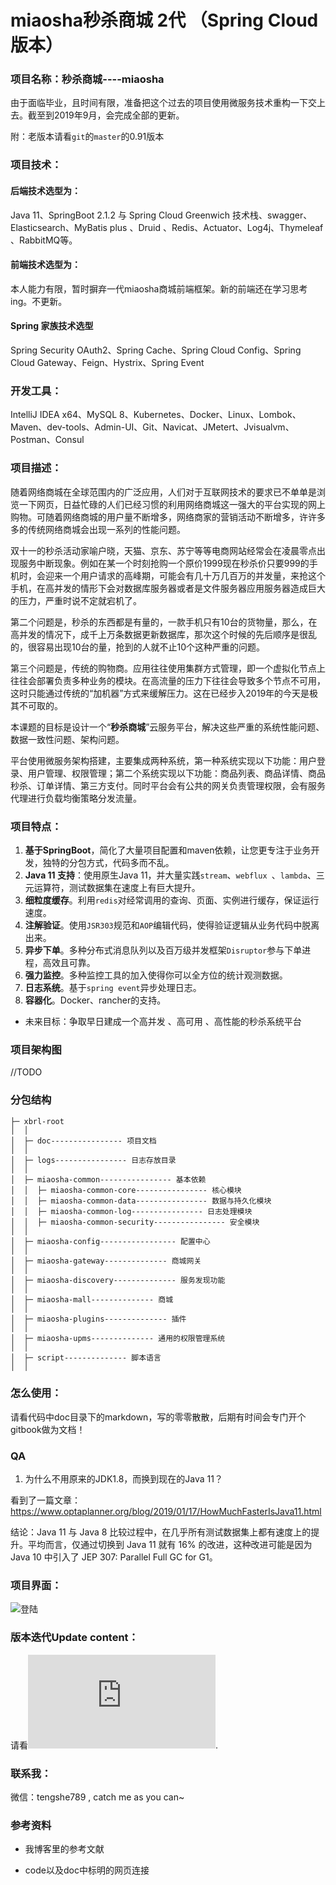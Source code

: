 # miaosha秒杀商城 2代 （Spring Cloud 版本）

### 项目名称：秒杀商城----miaosha

由于面临毕业，且时间有限，准备把这个过去的项目使用微服务技术重构一下交上去。截至到2019年9月，会完成全部的更新。

附：老版本请看`git`的`master`的0.91版本
### 项目技术：

#### 后端技术选型为：

Java 11、SpringBoot 2.1.2  与 Spring Cloud Greenwich 技术栈、swagger、Elasticsearch、MyBatis plus 、Druid 、Redis、Actuator、Log4j、Thymeleaf 、RabbitMQ等。

#### 前端技术选型为：

本人能力有限，暂时摒弃一代miaosha商城前端框架。新的前端还在学习思考ing。不更新。

#### Spring 家族技术选型

Spring Security OAuth2、Spring Cache、Spring Cloud Config、Spring Cloud Gateway、Feign、Hystrix、Spring Event

### 开发工具：

IntelliJ IDEA  x64、MySQL 8、Kubernetes、Docker、Linux、Lombok、Maven、dev-tools、Admin-UI、Git、Navicat、JMetert、Jvisualvm、Postman、Consul

### 项目描述：

随着网络商城在全球范围内的广泛应用，人们对于互联网技术的要求已不单单是浏览一下网页，日益忙碌的人们已经习惯的利用网络商城这一强大的平台实现的网上购物。可随着网络商城的用户量不断增多，网络商家的营销活动不断增多，许许多多的传统网络商城会出现一系列的性能问题。

双十一的秒杀活动家喻户晓，天猫、京东、苏宁等等电商网站经常会在凌晨零点出现服务中断现象。例如在某一个时刻抢购一个原价1999现在秒杀价只要999的手机时，会迎来一个用户请求的高峰期，可能会有几十万几百万的并发量，来抢这个手机，在高并发的情形下会对数据库服务器或者是文件服务器应用服务器造成巨大的压力，严重时说不定就宕机了。

第二个问题是，秒杀的东西都是有量的，一款手机只有10台的货物量，那么，在高并发的情况下，成千上万条数据更新数据库，那次这个时候的先后顺序是很乱的，很容易出现10台的量，抢到的人就不止10个这种严重的问题。

第三个问题是，传统的购物商。应用往往使用集群方式管理，即一个虚拟化节点上往往会部署负责多种业务的模块。在高流量的压力下往往会导致多个节点不可用，这时只能通过传统的“加机器”方式来缓解压力。这在已经步入2019年的今天是极其不可取的。

本课题的目标是设计一个“**秒杀商城**”云服务平台，解决这些严重的系统性能问题、数据一致性问题、架构问题。

平台使用微服务架构搭建，主要集成两种系统，第一种系统实现以下功能：用户登录、用户管理、权限管理；第二个系统实现以下功能：商品列表、商品详情、商品秒杀、订单详情、第三方支付。同时平台会有公共的网关负责管理权限，会有服务代理进行负载均衡策略分发流量。

### 项目特点：

1. **基于SpringBoot**，简化了大量项目配置和maven依赖，让您更专注于业务开发，独特的分包方式，代码多而不乱。
2. **Java 11 支持**：使用原生Java 11，并大量实践`stream`、`webflux `、`lambda`、三元运算符，测试数据集在速度上有巨大提升。
3. **细粒度缓存**。利用`redis`对经常调用的查询、页面、实例进行缓存，保证运行速度。
4. **注解验证**。使用`JSR303`规范和`AOP`编辑代码，使得验证逻辑从业务代码中脱离出来。
5. **异步下单**。多种分布式消息队列以及百万级并发框架`Disruptor`参与下单进程，高效且可靠。
6. **强力监控**。多种监控工具的加入使得你可以全方位的统计观测数据。
7. **日志系统**。基于`spring event`异步处理日志。
8. **容器化**。Docker、rancher的支持。

- 未来目标：争取早日建成一个高并发 、高可用 、高性能的秒杀系统平台

### 项目架构图

//TODO

### 分包结构

```
├─ xbrl-root
│  │  
│  ├─ doc---------------- 项目文档
│  │ 
│  ├─ logs---------------- 日志存放目录
│  │  
│  ├─ miaosha-common---------------- 基本依赖
│  │  ├─ miaosha-common-core---------------- 核心模块
│  │  ├─ miaosha-common-data---------------- 数据与持久化模块
│  │  ├─ miaosha-common-log---------------- 日志处理模块
│  │  ├─ miaosha-common-security---------------- 安全模块
│  │  
│  ├─ miaosha-config----------------- 配置中心
│  │  
│  ├─ miaosha-gateway-------------- 商城网关
│  │ 
│  ├─ miaosha-discovery-------------- 服务发现功能
│  │  
│  ├─ miaosha-mall-------------- 商城
│  │  
│  ├─ miaosha-plugins-------------- 插件
│  │  
│  ├─ miaosha-upms-------------- 通用的权限管理系统
│  │  
│  ├─ script-------------- 脚本语言
│  │  

```

### 怎么使用：

请看代码中doc目录下的markdown，写的零零散散，后期有时间会专门开个gitbook做为文档！


### QA

1. 为什么不用原来的JDK1.8，而换到现在的Java 11？

看到了一篇文章：https://www.optaplanner.org/blog/2019/01/17/HowMuchFasterIsJava11.html

结论：Java 11 与 Java 8 比较过程中，在几乎所有测试数据集上都有速度上的提升。平均而言，仅通过切换到 Java 11 就有 16% 的改进，这种改进可能是因为 Java 10 中引入了 JEP 307: Parallel Full GC for G1。

### 项目界面：

![登陆](http://resume.tengshe789.tech/static/%E7%99%BB%E9%99%86.jpg)

### 版本迭代Update content：

请看![CHANGELOG.md](https://github.com/tengshe789/-miaosha/blob/version2/CHANGELOG.md).

### 联系我：

微信：tengshe789 , catch me as you can~

### 参考资料

- 我博客里的参考文献

- code以及doc中标明的网页连接




